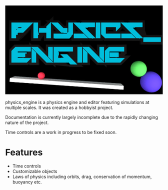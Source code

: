 ![logo](assets/logo.png)

physics_engine is a physics engine and editor featuring simulations at multiple scales. It was created as a hobbyist project.

Documentation is currently largely incomplete due to the rapidly changing nature of the project.

Time controls are a work in progress to be fixed soon.

# Features
- Time controls
- Customizable objects
- Laws of physics including orbits, drag, conservation of momentum, buoyancy etc.
